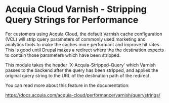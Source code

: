# Acquia Cloud Varnish - Stripping Query Strings for Performance

For customers using Acquia Cloud, the default Varnish cache configuration (VCL) will strip query parameters of commonly used marketing and analytics tools to make the caches more performant and improve hit rates.  This is good until Drupal makes a redirect where the the destination expects to contain those parameters which have been stripped.

This module takes the header 'X-Acquia-Stripped-Query' which Varnish passes to the backend after the query has been stripped, and applies the original query string to the URL of the destination path of the redirect.

You can read more about this feature in the documentation:

https://docs.acquia.com/acquia-cloud/performance/varnish/querystrings/


